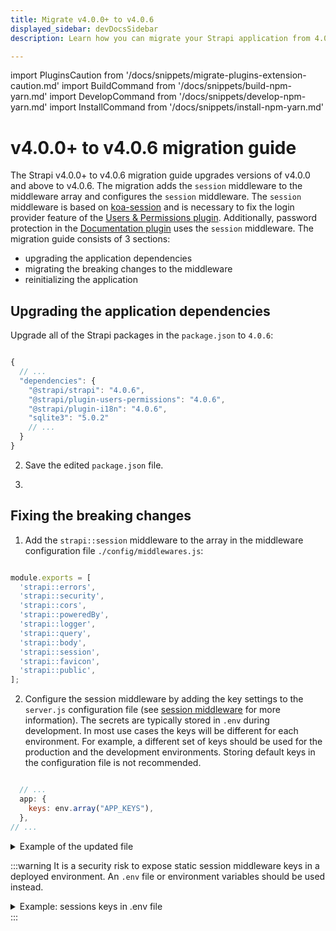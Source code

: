 ```yaml
---
title: Migrate v4.0.0+ to v4.0.6 
displayed_sidebar: devDocsSidebar
description: Learn how you can migrate your Strapi application from 4.0.0+ to 4.0.6.

---
```


import PluginsCaution from '/docs/snippets/migrate-plugins-extension-caution.md'
import BuildCommand from '/docs/snippets/build-npm-yarn.md'
import DevelopCommand from '/docs/snippets/develop-npm-yarn.md'
import InstallCommand from '/docs/snippets/install-npm-yarn.md'

# v4.0.0+ to v4.0.6 migration guide

The Strapi v4.0.0+ to v4.0.6 migration guide upgrades versions of v4.0.0 and above to v4.0.6. The migration adds the `session` middleware to the middleware array and configures the `session` middleware. The `session` middleware is based on [koa-session](/dev-docs/configurations/middlewares#session) and is necessary to fix the login provider feature of the [Users & Permissions plugin](/dev-docs/plugins/users-permissions). Additionally, password protection in the [Documentation plugin](/dev-docs/plugins/documentation) uses the `session` middleware. The migration guide consists of 3 sections:

- upgrading the application dependencies
- migrating the breaking changes to the middleware
- reinitializing the application

<PluginsCaution components={props.components} />

## Upgrading the application dependencies

Upgrade all of the Strapi packages in the `package.json` to `4.0.6`:

```jsx title="path: ./package.json"

{
  // ...
  "dependencies": {
    "@strapi/strapi": "4.0.6",
    "@strapi/plugin-users-permissions": "4.0.6",
    "@strapi/plugin-i18n": "4.0.6",
    "sqlite3": "5.0.2"
    // ...
  }
}

```

2. Save the edited `package.json` file.

3. <InstallCommand components={props.components} />


## Fixing the breaking changes

1. Add the `strapi::session` middleware to the array in the middleware configuration file `./config/middlewares.js`:

```jsx title="path: ./config/middlewares.js"

module.exports = [
  'strapi::errors',
  'strapi::security',
  'strapi::cors',
  'strapi::poweredBy',
  'strapi::logger',
  'strapi::query',
  'strapi::body',
  'strapi::session',
  'strapi::favicon',
  'strapi::public',
];
```

2. Configure the session middleware by adding the key settings to the `server.js` configuration file (see [session middleware](/dev-docs/configurations/middlewares#session) for more information). The secrets are typically stored in `.env` during development. In most use cases the keys will be different for each environment. For example, a different set of keys should be used for the production and the development environments. Storing default keys in the configuration file is not recommended.

```jsx title="path: ./config/server.js"

  // ...
  app: {
    keys: env.array("APP_KEYS"),
  },
// ...
```

<details>
<summary> Example of the updated file</summary>

```jsx title="path: ./config/server.js"

module.exports = ({ env }) => ({
  host: env('HOST', '0.0.0.0'),
  port: env.int('PORT', 1337),
  app: {
    keys: env.array("APP_KEYS"),
  },
  // ...
});

```

</details>

:::warning
It is a security risk to expose static session middleware keys in a deployed environment. An `.env` file or environment variables should be used instead.

<details>
<summary> Example: sessions keys in .env file</summary>

```js
APP_KEYS=[someSecret, anotherSecret, additionalSecrets]

or

APP_KEYS=someSecret,anotherSecret,additionalSecrets
```

</details>
:::

<BuildCommand components={props.components} />
<DevelopCommand components={props.components} />

